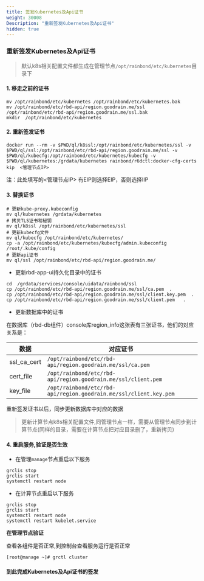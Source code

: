 ```yaml
---
title: 签发Kubernetes及Api证书
weight: 30008
Description: "重新签发Kubernetes及Api证书"
hidden: true
---
```


### 重新签发Kubernetes及Api证书

> 默认k8s相关配置文件都生成在管理节点`/opt/rainbond/etc/kubernetes`目录下

#### 1. 移走之前的证书

```shell
mv /opt/rainbond/etc/kubernetes /opt/rainbond/etc/kubernetes.bak
mv /opt/rainbond/etc/rbd-api/region.goodrain.me/ssl  /opt/rainbond/etc/rbd-api/region.goodrain.me/ssl.bak
mkdir  /opt/rainbond/etc/kubernetes

```
#### 2. 重新签发证书

```shell
docker run --rm -v $PWD/ql/k8ssl:/opt/rainbond/etc/kubernetes/ssl -v $PWD/ql/ssl:/opt/rainbond/etc/rbd-api/region.goodrain.me/ssl -v $PWD/ql/kubecfg:/opt/rainbond/etc/kubernetes/kubecfg -v $PWD/ql/kubernetes:/grdata/kubernetes rainbond/r6dctl:docker-cfg-certs kip  <管理节点IP>
```

注：此处填写的<管理节点IP> 有EIP则选择EIP，否则选择IIP


#### 3. 替换证书

```shell
# 更新kube-proxy.kubeconfig
mv ql/kubernetes /grdata/kubernetes
# 拷贝TLS证书和秘钥  
mv ql/k8ssl /opt/rainbond/etc/kubernetes/ssl
# 更新kubecfg文件  
mv ql/kubecfg /opt/rainbond/etc/kubernetes/
cp -a /opt/rainbond/etc/kubernetes/kubecfg/admin.kubeconfig /root/.kube/config
# 更新api证书
mv ql/ssl /opt/rainbond/etc/rbd-api/region.goodrain.me/
```

- 更新rbd-app-ui持久化目录中的证书

```shell
cd  /grdata/services/console/uidata/rainbond/ssl
cp /opt/rainbond/etc/rbd-api/region.goodrain.me/ssl/ca.pem  .
cp /opt/rainbond/etc/rbd-api/region.goodrain.me/ssl/client.key.pem  .
cp /opt/rainbond/etc/rbd-api/region.goodrain.me/ssl/client.pem   .
```

- 更新数据库中的证书

在数据库（rbd-db组件）console库region_info这张表有三张证书，他们的对应关系是：

| 数据               | 对应证书      |
| ----------------------- | --------------------- |
|ssl_ca_cert  |`/opt/rainbond/etc/rbd-api/region.goodrain.me/ssl/ca.pem` |
|cert_file  | `/opt/rainbond/etc/rbd-api/region.goodrain.me/ssl/client.pem`|
|key_file  |`/opt/rainbond/etc/rbd-api/region.goodrain.me/ssl/client.key.pem`|

重新签发证书以后，同步更新数据库中对应的数据

> 更新计算节点k8s相关配置文件,同管理节点一样，需要从管理节点同步到计算节点(同样的目录，需要在计算节点把对应目录删了，重新拷贝)


#### 4. 重启服务,验证是否生效

- 在管理`manage`节点重启以下服务

```shell
grclis stop
grclis start
systemctl restart node
```

- 在计算节点重启以下服务

```shell
grclis stop
grclis start
systemctl restart node
systemctl restart kubelet.service
```

**在管理节点验证**

查看各组件是否正常,到控制台查看服务运行是否正常

```shell
[root@manage ~]# grctl cluster

```


#### 到此完成Kubernetes及Api证书的签发
